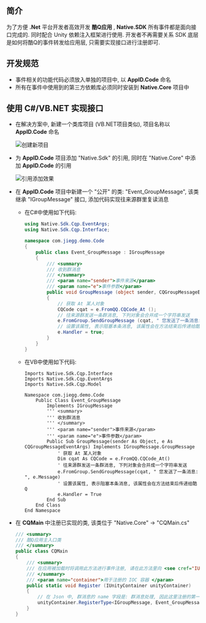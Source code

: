 ## 简介

为了方便 **.Net** 平台开发者高效开发 **酷Q应用** , **Native.SDK** 所有事件都是面向接口完成的. 同时配合 Unity 依赖注入框架进行使用. 开发者不再需要关系 SDK 底层是如何将酷Q的事件转发给应用层, 只需要实现接口进行注册即可.

## 开发规范

* 事件相关的功能代码必须放入单独的项目中, 以 **AppID.Code** 命名
* 所有在事件中使用到的第三方依赖库必须同时安装到 **Native.Core** 项目中

## 使用 C#/VB.NET 实现接口

* 在解决方案中, 新建一个类库项目 (VB.NET项目类似), 项目名称以 **AppID.Code** 命名

    ![创建新项目](https://jie2gg.github.io/Image/Native.Framework/Native_CreateEventProject.png)

* 为 **AppID.Code** 项目添加 "Native.Sdk" 的引用, 同时在 "Native.Core" 中添加 **AppID.Code** 的引用

    ![引用添加效果](https://jie2gg.github.io/Image/Native.Framework/Native_AddUsing.png)

* 在 **AppID.Code** 项目中新建一个 "公开" 的类: "Event_GroupMessage", 该类继承 "IGroupMessage" 接口, 添加代码实现往来源群里复读消息

    * 在C#中使用如下代码:

    	```C#
        using Native.Sdk.Cqp.EventArgs;
        using Native.Sdk.Cqp.Interface;

        namespace com.jiegg.demo.Code
        {
            public class Event_GroupMessage : IGroupMessage
            {
                /// <summary>
                /// 收到群消息
                /// </summary>
                /// <param name="sender">事件来源</param>
                /// <param name="e">事件参数</param>
                public void GroupMessage (object sender, CQGroupMessageEventArgs e)
                {
                    // 获取 At 某人对象
                    CQCode cqat = e.FromQQ.CQCode_At ();
                    // 往来源群发送一条群消息, 下列对象会合并成一个字符串发送
                    e.FromGroup.SendGroupMessage (cqat, " 您发送了一条消息: ", e.Message);
                    // 设置该属性, 表示阻塞本条消息, 该属性会在方法结束后传递给酷Q
                    e.Handler = true;
                }
            }
        }
    	```
    * 在VB中使用如下代码:    

    	```VB
        Imports Native.Sdk.Cqp.Interface
        Imports Native.Sdk.Cqp.EventArgs
        Imports Native.Sdk.Cqp.Model

        Namespace com.jiegg.demo.Code
            Public Class Event_GroupMessage
                Implements IGroupMessage
                ''' <summary>
                ''' 收到群消息
                ''' </summary>
                ''' <param name="sender">事件来源</param>
                ''' <param name="e">事件参数</param>
                Public Sub GroupMessage(sender As Object, e As CQGroupMessageEventArgs) Implements IGroupMessage.GroupMessage
                    ' 获取 At 某人对象
                    Dim cqat As CQCode = e.FromQQ.CQCode_At()
                    ' 往来源群发送一条群消息, 下列对象会合并成一个字符串发送
                    e.FromGroup.SendGroupMessage(cqat, " 您发送了一条消息: ", e.Message)
                    ' 设置该属性, 表示阻塞本条消息, 该属性会在方法结束后传递给酷Q
                    e.Handler = True
                End Sub
            End Class
        End Namespace
    	```

* 在 **CQMain** 中注册已实现的类, 该类位于 "Native.Core" -> "CQMain.cs"

    ```C#
    /// <summary>
    /// 酷Q应用主入口类
    /// </summary>
    public class CQMain
    {
        /// <summary>
        /// 在应用被加载时将调用此方法进行事件注册, 请在此方法里向 <see cref="IUnityContainer"/> 容器中注册需要使用的事件
        /// </summary>
        /// <param name="container">用于注册的 IOC 容器 </param>
        public static void Register (IUnityContainer unityContainer)
        {
            // 在 Json 中, 群消息的 name 字段是: 群消息处理, 因此这里注册的第一个参数也是这样填写
            unityContainer.RegisterType<IGroupMessage, Event_GroupMessage> ("群消息处理");
        }
    }
    ```